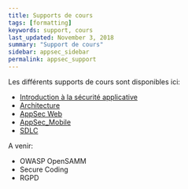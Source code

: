 ```yaml
---
title: Supports de cours
tags: [formatting]
keywords: support, cours
last_updated: November 3, 2018
summary: "Support de cours"
sidebar: appsec_sidebar
permalink: appsec_support
---
```


Les différents supports de cours sont disponibles ici:

 * [Introduction à la sécurité applicative](pdf/20181015-introduction.pdf)
 * [Architecture](pdf/20181015-architecture.pdf)
 * [AppSec Web](pdf/20181016-AppSecWeb.pdf)
 * [AppSec_Mobile](pdf/20181207-AppSecMobile.pdf)
 * [SDLC](pdf/20190108-SDLC.pdf)

A venir:
 * OWASP OpenSAMM
 * Secure Coding
 * RGPD
